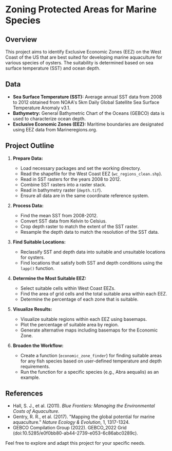 # Zoning Protected Areas for Marine Species

## Overview
This project aims to identify Exclusive Economic Zones (EEZ) on the West Coast of the US that are best suited for developing marine aquaculture for various species of oysters. The suitability is determined based on sea surface temperature (SST) and ocean depth.

## Data
- **Sea Surface Temperature (SST):** Average annual SST data from 2008 to 2012 obtained from NOAA's 5km Daily Global Satellite Sea Surface Temperature Anomaly v3.1.
- **Bathymetry:** General Bathymetric Chart of the Oceans (GEBCO) data is used to characterize ocean depth.
- **Exclusive Economic Zones (EEZ):** Maritime boundaries are designated using EEZ data from Marineregions.org.

## Project Outline
1. **Prepare Data:**
   - Load necessary packages and set the working directory.
   - Read the shapefile for the West Coast EEZ (`wc_regions_clean.shp`).
   - Read in SST rasters for the years 2008 to 2012.
   - Combine SST rasters into a raster stack.
   - Read in bathymetry raster (`depth.tif`).
   - Ensure all data are in the same coordinate reference system.

2. **Process Data:**
   - Find the mean SST from 2008-2012.
   - Convert SST data from Kelvin to Celsius.
   - Crop depth raster to match the extent of the SST raster.
   - Resample the depth data to match the resolution of the SST data.

3. **Find Suitable Locations:**
   - Reclassify SST and depth data into suitable and unsuitable locations for oysters.
   - Find locations that satisfy both SST and depth conditions using the `lapp()` function.

4. **Determine the Most Suitable EEZ:**
   - Select suitable cells within West Coast EEZs.
   - Find the area of grid cells and the total suitable area within each EEZ.
   - Determine the percentage of each zone that is suitable.

5. **Visualize Results:**
   - Visualize suitable regions within each EEZ using basemaps.
   - Plot the percentage of suitable area by region.
   - Generate alternative maps including basemaps for the Economic Zone.

6. **Broaden the Workflow:**
   - Create a function (`economic_zone_finder`) for finding suitable areas for any fish species based on user-defined temperature and depth requirements.
   - Run the function for a specific species (e.g., Abra aequalis) as an example.

## References
- Hall, S. J., et al. (2011). *Blue Frontiers: Managing the Environmental Costs of Aquaculture.*
- Gentry, R. R., et al. (2017). "Mapping the global potential for marine aquaculture." *Nature Ecology & Evolution*, 1, 1317-1324.
- GEBCO Compilation Group (2022). GEBCO_2022 Grid (doi:10.5285/e0f0bb80-ab44-2739-e053-6c86abc0289c).

Feel free to explore and adapt this project for your specific needs.

